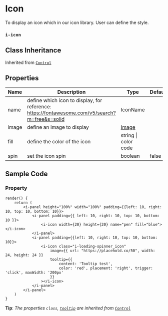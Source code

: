 # Icon 

To display an icon which in our icon library. User can define the style.

### `i-icon`

## Class Inheritance
Inherited from [`Control`](components/Control/README.md)

## Properties

| Name            | Description                                       | Type                 | Default |
| --------------- | ------------------------------------------------- | ----------           | ------- |
| name            | define which icon to display, for reference: https://fontawesome.com/v5/search?m=free&s=solid | IconName | |
| image           | define an image to display                        | [Image](../customDataType/README.md#image) | |
| fill            | define the color of the icon                      | string \| color code |         |
| spin            | set the icon spin                                 | boolean              | false   |

## Sample Code

### Property
```typescript(samples/i-icon.tsx)
render() {
    return (
        <i-panel height="100%" width="100%" padding={{left: 10, right: 10, top: 10, bottom: 10}}>
            <i-panel padding={{ left: 10, right: 10, top: 10, bottom: 10 }}>
                <i-icon width={20} height={20} name="pen" fill="blue"></i-icon>
            </i-panel>
            <i-panel padding={{left: 10, right: 10, top: 10, bottom: 10}}>
                <i-icon class="i-loading-spinner_icon"
                    image={{ url: "https://placehold.co/50", width: 24, height: 24 }}
                    tooltip={{
                        content: 'Tooltip test', 
                        color: 'red', placement: 'right', trigger: 'click', maxWidth: '200px'
                    }}
                ></i-icon>
            </i-panel>
        </i-panel>
    )
}
```
**Tip**: _The properties `class`, [`tooltip`](../customDataType/README.md#tooltip) are inherited from [`Control`](components/Control/README.md)_